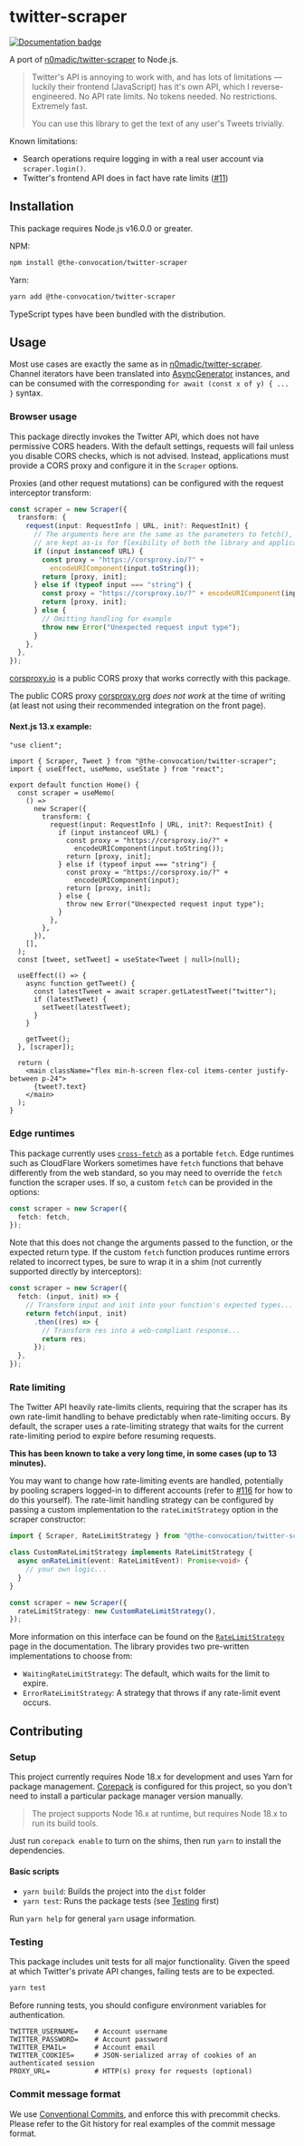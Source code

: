 # twitter-scraper

[![Documentation badge](https://img.shields.io/badge/docs-here-informational)](https://the-convocation.github.io/twitter-scraper/)

A port of [n0madic/twitter-scraper](https://github.com/n0madic/twitter-scraper)
to Node.js.

> Twitter's API is annoying to work with, and has lots of limitations — luckily
> their frontend (JavaScript) has it's own API, which I reverse-engineered. No
> API rate limits. No tokens needed. No restrictions. Extremely fast.
>
> You can use this library to get the text of any user's Tweets trivially.

Known limitations:

- Search operations require logging in with a real user account via
  `scraper.login()`.
- Twitter's frontend API does in fact have rate limits
  ([#11](https://github.com/the-convocation/twitter-scraper/issues/11))

## Installation

This package requires Node.js v16.0.0 or greater.

NPM:

```sh
npm install @the-convocation/twitter-scraper
```

Yarn:

```sh
yarn add @the-convocation/twitter-scraper
```

TypeScript types have been bundled with the distribution.

## Usage

Most use cases are exactly the same as in
[n0madic/twitter-scraper](https://github.com/n0madic/twitter-scraper). Channel
iterators have been translated into
[AsyncGenerator](https://developer.mozilla.org/en-US/docs/Web/JavaScript/Reference/Global_Objects/AsyncGenerator)
instances, and can be consumed with the corresponding
`for await (const x of y) { ... }` syntax.

### Browser usage

This package directly invokes the Twitter API, which does not have permissive
CORS headers. With the default settings, requests will fail unless you disable
CORS checks, which is not advised. Instead, applications must provide a CORS
proxy and configure it in the `Scraper` options.

Proxies (and other request mutations) can be configured with the request
interceptor transform:

```ts
const scraper = new Scraper({
  transform: {
    request(input: RequestInfo | URL, init?: RequestInit) {
      // The arguments here are the same as the parameters to fetch(), and
      // are kept as-is for flexibility of both the library and applications.
      if (input instanceof URL) {
        const proxy = "https://corsproxy.io/?" +
          encodeURIComponent(input.toString());
        return [proxy, init];
      } else if (typeof input === "string") {
        const proxy = "https://corsproxy.io/?" + encodeURIComponent(input);
        return [proxy, init];
      } else {
        // Omitting handling for example
        throw new Error("Unexpected request input type");
      }
    },
  },
});
```

[corsproxy.io](https://corsproxy.io) is a public CORS proxy that works correctly
with this package.

The public CORS proxy [corsproxy.org](https://corsproxy.org) _does not work_ at
the time of writing (at least not using their recommended integration on the
front page).

#### Next.js 13.x example:

```tsx
"use client";

import { Scraper, Tweet } from "@the-convocation/twitter-scraper";
import { useEffect, useMemo, useState } from "react";

export default function Home() {
  const scraper = useMemo(
    () =>
      new Scraper({
        transform: {
          request(input: RequestInfo | URL, init?: RequestInit) {
            if (input instanceof URL) {
              const proxy = "https://corsproxy.io/?" +
                encodeURIComponent(input.toString());
              return [proxy, init];
            } else if (typeof input === "string") {
              const proxy = "https://corsproxy.io/?" +
                encodeURIComponent(input);
              return [proxy, init];
            } else {
              throw new Error("Unexpected request input type");
            }
          },
        },
      }),
    [],
  );
  const [tweet, setTweet] = useState<Tweet | null>(null);

  useEffect(() => {
    async function getTweet() {
      const latestTweet = await scraper.getLatestTweet("twitter");
      if (latestTweet) {
        setTweet(latestTweet);
      }
    }

    getTweet();
  }, [scraper]);

  return (
    <main className="flex min-h-screen flex-col items-center justify-between p-24">
      {tweet?.text}
    </main>
  );
}
```

### Edge runtimes

This package currently uses
[`cross-fetch`](https://www.npmjs.com/package/cross-fetch) as a portable
`fetch`. Edge runtimes such as CloudFlare Workers sometimes have `fetch`
functions that behave differently from the web standard, so you may need to
override the `fetch` function the scraper uses. If so, a custom `fetch` can be
provided in the options:

```ts
const scraper = new Scraper({
  fetch: fetch,
});
```

Note that this does not change the arguments passed to the function, or the
expected return type. If the custom `fetch` function produces runtime errors
related to incorrect types, be sure to wrap it in a shim (not currently
supported directly by interceptors):

```ts
const scraper = new Scraper({
  fetch: (input, init) => {
    // Transform input and init into your function's expected types...
    return fetch(input, init)
      .then((res) => {
        // Transform res into a web-compliant response...
        return res;
      });
  },
});
```

### Rate limiting
The Twitter API heavily rate-limits clients, requiring that the scraper has its own
rate-limit handling to behave predictably when rate-limiting occurs. By default, the
scraper uses a rate-limiting strategy that waits for the current rate-limiting period
to expire before resuming requests.

**This has been known to take a very long time, in some cases (up to 13 minutes).**

You may want to change how rate-limiting events are handled, potentially by pooling
scrapers logged-in to different accounts (refer to [#116](https://github.com/the-convocation/twitter-scraper/pull/116) for how to do this yourself). The rate-limit handling strategy can be configured by passing a custom
implementation to the `rateLimitStrategy` option in the scraper constructor:

```ts
import { Scraper, RateLimitStrategy } from "@the-convocation/twitter-scraper";

class CustomRateLimitStrategy implements RateLimitStrategy {
  async onRateLimit(event: RateLimitEvent): Promise<void> {
    // your own logic...
  }
}

const scraper = new Scraper({
  rateLimitStrategy: new CustomRateLimitStrategy(),
});
```

More information on this interface can be found on the [`RateLimitStrategy`](https://the-convocation.github.io/twitter-scraper/interfaces/RateLimitStrategy.html)
page in the documentation. The library provides two pre-written implementations to choose from:
- `WaitingRateLimitStrategy`: The default, which waits for the limit to expire.
- `ErrorRateLimitStrategy`: A strategy that throws if any rate-limit event occurs.

## Contributing

### Setup

This project currently requires Node 18.x for development and uses Yarn for
package management.
[Corepack](https://nodejs.org/dist/latest-v18.x/docs/api/corepack.html) is
configured for this project, so you don't need to install a particular package
manager version manually.

> The project supports Node 16.x at runtime, but requires Node 18.x to run its
> build tools.

Just run `corepack enable` to turn on the shims, then run `yarn` to install the
dependencies.

#### Basic scripts

- `yarn build`: Builds the project into the `dist` folder
- `yarn test`: Runs the package tests (see [Testing](#testing) first)

Run `yarn help` for general `yarn` usage information.

### Testing

This package includes unit tests for all major functionality. Given the speed at
which Twitter's private API changes, failing tests are to be expected.

```sh
yarn test
```

Before running tests, you should configure environment variables for
authentication.

```
TWITTER_USERNAME=    # Account username
TWITTER_PASSWORD=    # Account password
TWITTER_EMAIL=       # Account email
TWITTER_COOKIES=     # JSON-serialized array of cookies of an authenticated session
PROXY_URL=           # HTTP(s) proxy for requests (optional)
```

### Commit message format

We use [Conventional Commits](https://www.conventionalcommits.org), and enforce
this with precommit checks. Please refer to the Git history for real examples of
the commit message format.
